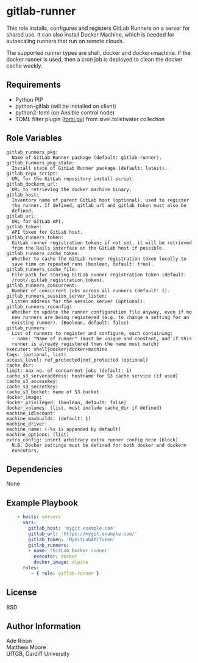gitlab-runner
=============

This role installs, configures and registers GitLab Runners on a server
for shared use. It can also install Docker Machine, which is needed for
autoscaling runners that run on remote clouds.

The supported runner types are shell, docker and docker+machine. If the
docker runner is used, then a cron job is deployed to clean the docker
cache weekly.


Requirements
------------

 * Python PIP
 * python-gitlab (will be installed on client)
 * python2-toml (on Ansible control node)
 * TOML filter plugin
([toml.py](https://github.com/sivel/toiletwater/blob/master/plugins/filter/toml.py)) from sivel.toiletwater collection

Role Variables
--------------

    gitlab_runners_pkg:
      Name of GitLab Runner package (default: gitlab-runner).
    gitlab_runners_pkg_state:
      Install state of GitLab Runner package (default: latest).
    gitlab_repo_script:
      URL for the GitLab repository install script.
    gitlab_dockerm_url:
      URL to retrieving the docker machine binary.
    gitlab_host:
      Inventory name of parent GitLab host (optional), used to register
      the runner. If defined, gitlab_url and gitlab_token must also be
      defined.
    gitlab_url:
      URL for GitLab API.
    gitlab_token:
      API token for GitLab host.
    gitlab_runners_token:
      GitLab runner registration token; if not set, it will be retrieved
      from the Rails interface on the GitLab host if possible.
    gitlab_runners_cache_token:
      Whether to cache the GitLab runner registration token locally to
      save time on repeated runs (boolean, default: true).
    gitlab_runners_cache_file:
      File path for storing GitLab runner registration token (default:
      /root/.gitlab_registration_token).
    gitlab_runners_concurrent:
      Number of concurrent jobs across all runners (default: 1).
    gitlab_runners_session_server_listen:
      Listen address for the session server (optional).
    gitlab_runners_reconfig:
      Whether to update the runner configuration file anyway, even if no
      new runners are being registered (e.g. to change a setting for an
      existing runner). (Boolean, default: false)
    gitlab_runners:
      List of runners to register and configure, each containing:
      - name: "Name of runner" (must be unique and constant, and if this
	  runner is already registered then the name must match)
	executor: shell|docker|docker+machine
	tags: (optional, list)
	access_level: ref_protected|not_protected (optional)
	cache_dir:
	limit: max no. of concurrent jobs (default: 1)
	cache_s3_serveraddress: hostname for S3 cache service (if used)
	cache_s3_accesskey:
	cache_s3_secretkey:
	cache_s3_bucket: name of S3 bucket
	docker_image:
	docker_privileged: (boolean, default: false)
	docker_volumes: (list, must include cache_dir if defined)
	machine_idlecount:
	machine_maxbuilds: (default: 1)
	machine_driver:
	machine_name: (-%s is appended by default)
	machine_options: (list)
	extra_config: insert arbitrary extra runner config here (block)
      N.B. Docker settings must be defined for both docker and dockerm
      executors.
    
Dependencies
------------

None

Example Playbook
----------------

``` yaml
    - hosts: servers
      vars:
        gitlab_host: 'mygit.example.com'
        gitlab_url: 'https://mygit.example.com/'
        gitlab_token: 'MyGitLabAPIToken'
        gitlab_runners:
        - name: 'GitLab Docker runner'
          executor: docker
          docker_image: alpine
      roles:
         - { role: gitlab-runner }
```

License
-------

BSD

Author Information
------------------

Ade Rixon  
Matthew Moore  
UITGB, Cardiff University  
